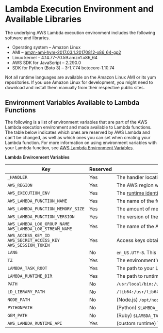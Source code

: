 # Lambda Execution Environment and Available Libraries<a name="current-supported-versions"></a>

The underlying AWS Lambda execution environment includes the following software and libraries\.
+ Operating system – Amazon Linux
+ AMI – [amzn\-ami\-hvm\-2017\.03\.1\.20170812\-x86\_64\-gp2](https://console.aws.amazon.com/ec2/v2/home#Images:visibility=public-images;search=amzn-ami-hvm-2017.03.1.20170812-x86_64-gp2)
+ Linux kernel – 4\.14\.77\-70\.59\.amzn1\.x86\_64
+ AWS SDK for JavaScript – 2\.290\.0
+ SDK for Python \(Boto 3\) – 3\-1\.7\.74 botocore\-1\.10\.74

Not all runtime languages are available on the Amazon Linux AMI or its yum repositories\. If you use Amazon Linux for development, you might need to download and install them manually from their respective public sites\.

## Environment Variables Available to Lambda Functions<a name="lambda-environment-variables"></a>

The following is a list of environment variables that are part of the AWS Lambda execution environment and made available to Lambda functions\. The table below indicates which ones are reserved by AWS Lambda and can't be changed, as well as which ones you can set when creating your Lambda function\. For more information on using environment variables with your Lambda function, see [AWS Lambda Environment Variables](env_variables.md)\. 


**Lambda Environment Variables**  

| Key | Reserved | Value | 
| --- | --- | --- | 
|  `_HANDLER`  |  Yes  |  The handler location configured on the function\.  | 
|   `AWS_REGION`   |  Yes  |  The AWS region where the Lambda function is executed\.  | 
|  `AWS_EXECUTION_ENV`  |  Yes  |  The [runtime identifier](lambda-runtimes.md), prefixed by `AWS_Lambda_`\. For example, `AWS_Lambda_java8`\.  | 
|  `AWS_LAMBDA_FUNCTION_NAME`  |  Yes  |  The name of the function\.  | 
|  `AWS_LAMBDA_FUNCTION_MEMORY_SIZE`  |  Yes  |  The amount of memory available to the function in MB\.  | 
|  `AWS_LAMBDA_FUNCTION_VERSION`  |  Yes  |  The version of the function being executed\.  | 
|  `AWS_LAMBDA_LOG_GROUP_NAME` `AWS_LAMBDA_LOG_STREAM_NAME`  |  Yes  |  The name of the Amazon CloudWatch Logs group and stream for the function\.  | 
|  `AWS_ACCESS_KEY_ID` `AWS_SECRET_ACCESS_KEY` `AWS_SESSION_TOKEN`  |  Yes  |  Access keys obtained from the function's [execution role](lambda-intro-execution-role.md)\.  | 
|  `LANG`  |  No  |  `en_US.UTF-8`\. This is the locale of the runtime\.  | 
|  `TZ`  |  Yes  |  The environment's timezone \(UTC\)\. The execution environment uses NTP to synchronize the system clock\.  | 
|  `LAMBDA_TASK_ROOT`  |  Yes  |  The path to your Lambda function code\.  | 
|  `LAMBDA_RUNTIME_DIR`  |  Yes  | The path to runtime libraries\. | 
|  `PATH`  |  No  |  `/usr/local/bin:/usr/bin/:/bin:/opt/bin`  | 
|  `LD_LIBRARY_PATH`  |  No  |  `/lib64:/usr/lib64:$LAMBDA_RUNTIME_DIR:$LAMBDA_RUNTIME_DIR/lib:$LAMBDA_TASK_ROOT:$LAMBDA_TASK_ROOT/lib:/opt/lib`  | 
|  `NODE_PATH`  |  No  |  \(Node\.js\) `/opt/nodejs/node8/node_modules/:/opt/nodejs/node_modules:$LAMBDA_RUNTIME_DIR/node_modules`  | 
|  `PYTHONPATH`  |  No  |  \(Python\) `$LAMBDA_RUNTIME_DIR`\.  | 
|  `GEM_PATH`  |  No  |  \(Ruby\) `$LAMBDA_TASK_ROOT/vendor/bundle/ruby/2.5.0:/opt/ruby/gems/2.5.0`\.  | 
|  `AWS_LAMBDA_RUNTIME_API`  |  Yes  |  \(custom runtime\) The host and port of the [runtime API](runtimes-api.md)\.  | 